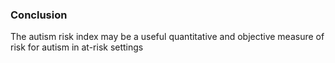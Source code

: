 ### Conclusion
The autism risk index may be a useful quantitative and objective measure of risk for autism in at-risk settings